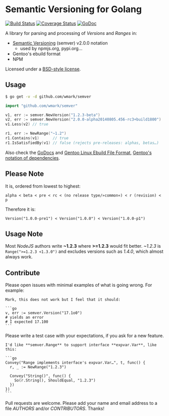 Semantic Versioning for Golang
==============================

[![Build Status](https://drone.io/github.com/wmark/semver/status.png)](https://drone.io/github.com/wmark/semver/latest)
[![Coverage Status](https://coveralls.io/repos/wmark/semver/badge.png?branch=master)](https://coveralls.io/r/wmark/semver?branch=master)
[![GoDoc](https://godoc.org/github.com/wmark/semver?status.png)](https://godoc.org/github.com/wmark/semver)

A library for parsing and processing of *Versions* and *Ranges* in:

* [Semantic Versioning](http://semver.org/) (semver) v2.0.0 notation
  * used by npmjs.org, pypi.org…
* Gentoo's ebuild format
* NPM

Licensed under a [BSD-style license](LICENSE).

Usage
-----
```bash
$ go get -v -d github.com/wmark/semver
```

```go
import "github.com/wmark/semver"

v1, err := semver.NewVersion("1.2.3-beta")
v2, err := semver.NewVersion("2.0.0-alpha20140805.456-rc3+build1800")
v1.Less(v2) // true

r1, err := NewRange("~1.2")
r1.Contains(v1)      // true
r1.IsSatisfiedBy(v1) // false (rejects pre-releases: alphas, betas…)
```

Also check the [GoDocs](http://godoc.org/github.com/wmark/semver)
and [Gentoo Linux Ebuild File Format](http://devmanual.gentoo.org/ebuild-writing/file-format/),
[Gentoo's notation of dependencies](http://devmanual.gentoo.org/general-concepts/dependencies/).

Please Note
-----------

It is, ordered from lowest to highest:

    alpha < beta < pre < rc < (no release type/»common«) < r (revision) < p

Therefore it is:

    Version("1.0.0-pre1") < Version("1.0.0") < Version("1.0.0-p1")

Usage Note
----------

Most *NodeJS* authors write **~1.2.3** where **>=1.2.3** would fit better.
*~1.2.3* is ```Range(">=1.2.3 <1.3.0")``` and excludes versions such as *1.4.0*,
which almost always work.

Contribute
----------

Please open issues with minimal examples of what is going wrong. For example:

    Mark, this does not work but I feel that it should:

    ```go
    v, err := semver.Version("17.1o0")
    # yields an error
    # I expected 17.100
    ```

Please write a test case with your expectations, if you ask for a new feature.

    I'd like **semver.Range** to support interface **expvar.Var**, like this:

    ```go
    Convey("Range implements interface's expvar.Var…", t, func() {
      r, _ := NewRange("1.2.3")
      
      Convey("String()", func() {
        So(r.String(), ShouldEqual, "1.2.3")
      })
    })
    ```

Pull requests are welcome.
Please add your name and email address to a file *AUTHORS* and/or *CONTRIBUTORS*.
Thanks!
